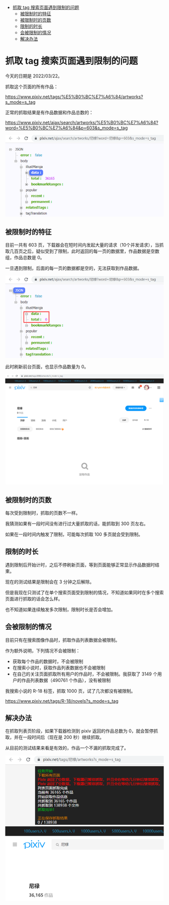 - [抓取 tag 搜索页面遇到限制的问题](#抓取-tag-搜索页面遇到限制的问题)
  - [被限制时的特征](#被限制时的特征)
  - [被限制时的页数](#被限制时的页数)
  - [限制的时长](#限制的时长)
  - [会被限制的情况](#会被限制的情况)
  - [解决办法](#解决办法)

# 抓取 tag 搜索页面遇到限制的问题

今天的日期是 2022/03/22。

抓取这个页面的所有作品：

https://www.pixiv.net/tags/%E5%B0%BC%E7%A6%84/artworks?s_mode=s_tag

正常的抓取结果是有作品数据和作品总数的：

https://www.pixiv.net/ajax/search/artworks/%E5%B0%BC%E7%A6%84?word=%E5%B0%BC%E7%A6%84&p=603&s_mode=s_tag

![](./images/20220322083238.png)

## 被限制时的特征

目前一共有 603 页，下载器会在短时间内发起大量的请求（10个并发请求），当抓取几百页之后，疑似受到了限制，此时返回的每一页的数据里，作品数据是空数组，作品总数是 0。

一旦遇到限制，后面的每一页的数据都是空的，无法获取到作品数据。

![](./images/20220322083057.png)

此时刷新前台页面，也显示作品数量为 0。

![](./images/20220322083130.png)

## 被限制时的页数

每次受到限制时，抓取的页数不一样。

我猜测如果有一段时间没有进行过大量抓取的话，能抓取到 300 页左右。

如果在一段时间内触发了限制，可能每次抓取 100 多页就会受到限制。

## 限制的时长

遇到限制后开始计时，之后不停刷新页面，等到页面能够正常显示作品数据时结束。

现在的测试结果是限制会在 3 分钟之后解除。

但是我现在只测试了在单个搜索页面受到限制的情况，不知道如果同时在多个搜索页面进行抓取的话会怎么样。

也不知道如果连续触发多次限制，限制时长是否会增加。

## 会被限制的情况

目前只有在搜索图像作品时，抓取作品列表数据会被限制。

作为额外说明，下列情况不会被限制：

- 获取每个作品的数据时，不会被限制
- 在搜索小说时，获取作品列表数据也不会被限制
- 在自己的关注页面抓取所有用户的作品时，不会被限制。我获取了 3149 个用户的作品列表数据（490761 个作品），没有被限制

我搜索小说的 R-18 标签，抓取 1000 页，试了几次都没有被限制。

https://www.pixiv.net/tags/R-18/novels?s_mode=s_tag

## 解决办法

在抓取列表页阶段，如果下载器检测到 pixiv 返回的作品总数为 0，就会暂停抓取，并在一段时间后（现在是 200 秒）继续抓取。

从目前的测试结果来看是有效的，作品一个不漏的抓取完成了。

![](./images/20220322102908.png)

